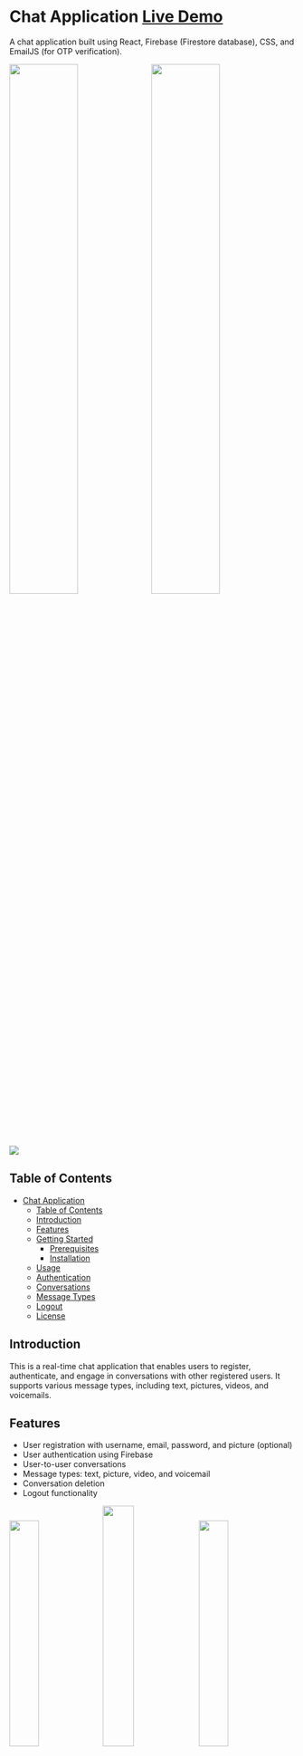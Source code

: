 # Chat Application [Live Demo](https://chat-application-m55y.vercel.app/)

A chat application built using React, Firebase (Firestore database), CSS, and EmailJS (for OTP verification).

<img src="https://github.com/dipeshdimi/ChatApplication/assets/82582216/cf09b2eb-d69a-4843-9b54-1cd8ea2447f0)" width=49%> <img src="https://github.com/dipeshdimi/ChatApplication/assets/82582216/359c0c38-011e-4fb0-af73-2ccfc4426de7" width=49%>
<img src="https://github.com/dipeshdimi/ChatApplication/assets/82582216/5ceb661c-0a89-4d3a-a592-e6af477723f8"> 


## Table of Contents

- [Chat Application](#chat-application)
  - [Table of Contents](#table-of-contents)
  - [Introduction](#introduction)
  - [Features](#features)
  - [Getting Started](#getting-started)
    - [Prerequisites](#prerequisites)
    - [Installation](#installation)
  - [Usage](#usage)
  - [Authentication](#authentication)
  - [Conversations](#conversations)
  - [Message Types](#message-types)
  - [Logout](#logout)
  - [License](#license)

## Introduction

This is a real-time chat application that enables users to register, authenticate, and engage in conversations with other registered users. It supports various message types, including text, pictures, videos, and voicemails.

## Features

- User registration with username, email, password, and picture (optional)
- User authentication using Firebase
- User-to-user conversations
- Message types: text, picture, video, and voicemail
- Conversation deletion
- Logout functionality

<img src="https://github.com/dipeshdimi/ChatApplication/assets/82582216/97f5173c-0c87-4060-aa06-4a8401fd7b58" width=32%> <img src="https://github.com/dipeshdimi/ChatApplication/assets/82582216/08052332-973a-4197-a64c-4f4aa34546b0" width=33%> <img src="https://github.com/dipeshdimi/ChatApplication/assets/82582216/6134ad31-79f8-45b0-b1ab-6a45c1dd4caf" width=32%> 


## Getting Started

Follow these steps to set up and run this Chat App locally.

### Prerequisites

Ensure you have the following tools installed:

- [Node.js](https://nodejs.org/)
- [npm](https://www.npmjs.com/)
- Firebase account with Firestore enabled

### Installation

1. **Clone the repository:**

    ```bash
    git clone https://github.com/dipeshdimi/ChatApplication.git
    ```

2. **Install dependencies:**

    ```bash
    npm install
    ```

3. **Set up Firebase:**

   - Create a Firebase project and enable Firestore.
   - Obtain your Firebase configuration and update the app accordingly.

4. **Start the app:**

    ```bash
    npm start
    ```

## Usage

Once the app is running, open it in your web browser and follow the on-screen instructions for registration and login. Explore the various features and functionalities of the chat app.

## Authentication

User authentication is handled securely using Firebase. Users can register with their email, username, password, and picture (optional). An OTP will be shared (via EmailJS to the registered email address which would be required for further verification. Subsequent logins require the user's email and password.

## Conversations

Users can search for other registered users and initiate conversations with them. Conversations can be deleted entirely from the user's side.

## Message Types

The app supports different message types:

- **Text**: Send and receive text messages.
- **Picture**: Share images with other users.
- **Video**: Send and view video messages.
- **Voicemail**: Record and send voice messages.

## Logout

Users can log out of the app securely, ensuring the privacy of their data.

## License

This project is licensed under the [MIT License](LICENSE).
